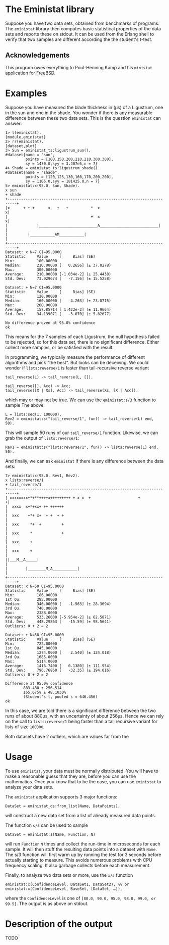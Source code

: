 # The Eministat library

Suppose you have two data sets, obtained from benchmarks of programs. The `eministat` library then computes basic statistical properties of the data sets and reports these on stdout. It can be used from the Erlang shell to verify that two samples are different according the the student's t-test.

## Acknowledgements

This program owes everything to Poul-Henning Kamp and his `ministat` application for FreeBSD.

# Examples

Suppose you have measured the blade thickness in (μs) of a Ligustrum, one in the sun and one in the shade. You wonder if there is any measurable difference between these two data sets. This is the question `eministat` can answer:

	1> l(eministat).
	{module,eministat}
	2> rr(eministat).
	[dataset,plot]
	3> Sun = eministat_ts:ligustrum_sun().
	#dataset{name = "sun",
	         points = [100,150,200,210,210,300,300],
	         sy = 1470.0,syy = 3.407e5,n = 7}
	4> Shade = eministat_ts:ligustrum_shade().
	#dataset{name = "shade",
	         points = [120,125,130,160,170,200,200],
	         sy = 1105.0,syy = 181425.0,n = 7}
	5> eministat:x(95.0, Sun, Shade).
	x sun
	+ shade
	+--------------------------------------------------------------------------+
	|x      + + +      x   +   +          *  x                                x|
	|                                     +  x                                x|
	|             |__________________________A__________________________|      |
	|         |___________AM___________|                                       |
	+--------------------------------------------------------------------------+
	Dataset: x N=7 CI=95.0000
	Statistic     Value     [     Bias] (SE)
	Min:          100.00000
	Median:       210.00000 [   0.2656] (± 37.0278)
	Max:          300.00000
	Average:      210.00000 [-1.034e-2] (± 25.4438)
	Std. Dev:     73.029674 [   -7.156] (± 15.5258)

	Dataset: + N=7 CI=95.0000
	Statistic     Value     [     Bias] (SE)
	Min:          120.00000
	Median:       160.00000 [   -4.263] (± 23.0715)
	Max:          200.00000
	Average:      157.85714 [ 1.422e-2] (± 11.9664)
	Std. Dev:     34.139071 [   -3.070] (± 5.82677)

	No difference proven at 95.0% confidence
	ok

This means for the 7 samples of each Ligustrum, the null hypothesis failed to be rejected, so for this data set, there is no significant difference. Either collect more samples, or be satisfied with the result.

In programming, we typically measure the performance of different algorithms and pick "the best". But looks can be deceiving. We could wonder if `lists:reverse/1` is faster than tail-recursive reverse variant

	tail_reverse(L) -> tail_reverse(L, []).

	tail_reverse([], Acc) -> Acc;
	tail_reverse([X | Xs], Acc) -> tail_reverse(Xs, [X | Acc]).

which may or may not be true. We can use the `eministat:s/3` function to sample The above:

	L = lists:seq(1, 100000),
	Rev2 = eministat:s("tail_reverse/1", fun() -> tail_reverse(L) end, 50).

This will sample 50 runs of our `tail_reverse/1` function. Likewise, we can grab the output of `lists:reverse/1`:

	Rev1 = eministat:s("lists:reverse/1", fun() -> lists:reverse(L) end, 50).

And finally, we can ask `eministat` if there is any difference between the data sets:

	7> eministat:x(95.0, Rev1, Rev2). 
	x lists:reverse/1
	+ tail_reverse/1
	+--------------------------------------------------------------------------+
	| xxxxxxxx+*+**++++x+++++++++ + x x  +                     +              +|
	|  xxxx  x+*+xx+ ++ ++++++                                                 |
	|  xxx    +*+ x+  + +  + +                                                 |
	|  xxx     *+  +         +                                                 |
	|  xxx     *             +                                                 |
	|  xxx     +                                                               |
	|  xxx     +                                                               |
	||___M__A_____|                                                            |
	|        |________M_A___________|                                          |
	+--------------------------------------------------------------------------+
	Dataset: x N=50 CI=95.0000
	Statistic     Value     [     Bias] (SE)
	Min:          186.00000
	1st Qu.       285.00000
	Median:       346.00000 [   -1.563] (± 28.3694)
	3rd Qu.       740.00000
	Max:          2388.0000
	Average:      533.26000 [-5.954e-2] (± 62.5871)
	Std. Dev:     448.29863 [   -15.59] (± 98.5641)
	Outliers: 0 + 2 = 2
	
	Dataset: + N=50 CI=95.0000
	Statistic     Value     [     Bias] (SE)
	Min:          722.00000
	1st Qu.       845.00000
	Median:       1274.0000 [    2.540] (± 124.018)
	3rd Qu.       1685.0000
	Max:          5114.0000
	Average:      1416.7400 [   0.1380] (± 111.954)
	Std. Dev:     796.76860 [   -32.35] (± 194.016)
	Outliers: 0 + 2 = 2
	
	Difference at 95.0% confidence
	        883.480 ± 256.514
	        165.675% ± 48.1030%
	        (Student's t, pooled s = 646.456)
	ok

In this case, we are told there is a significant difference between the two runs of about 880μs, with an uncertainty of about 256μs. Hence we can rely on the call to `lists:reverse/1` being faster than a tail recursive variant for lists of size `100000`.

Both datasets have 2 outliers, which are values far from the 

# Usage

To use `eministat`, your data must be normally distributed. You will have to make a reasonable guess that they are, before you can use the mathematics. Once you know that to be the case, you can use `eministat` to analyze your data sets.

The `eministat` application supports 3 major functions:

	DataSet = eministat_ds:from_list(Name, DataPoints),

will construct a new data set from a list of already measured data points.

The function `s/3` can be used to sample

	DataSet = eministat:s(Name, Function, N)

will run `Function` `N` times and collect the run-time in microseconds for each sample. It will then stuff the resulting data points into a dataset with `Name`. The s/3 function will first warm up by running the test for 3 seconds before actually starting to measure. This avoids numerous problems with CPU frequency scaling. It also garbage collects before each measurement.

Finally, to analyze two data sets or more, use the `x/3` function

	eministat:x(ConfidenceLevel, DataSet1, DataSet2), %% or
	eministat:x(ConfidenceLevel, BaseSet, [DataSet, …]),

where the `ConfidenceLevel` is one of `[80.0, 90.0, 95.0, 98.0, 99.0, or 99.5]`. The output is as above on stdout.

# Description of the output

TODO
